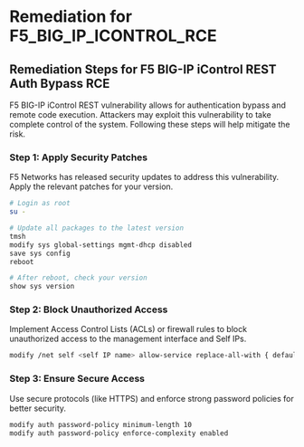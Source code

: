 # Remediation for F5_BIG_IP_ICONTROL_RCE

## Remediation Steps for F5 BIG-IP iControl REST Auth Bypass RCE

F5 BIG-IP iControl REST vulnerability allows for authentication bypass and remote code execution. Attackers may exploit this vulnerability to take complete control of the system. Following these steps will help mitigate the risk.

### Step 1: Apply Security Patches

F5 Networks has released security updates to address this vulnerability. Apply the relevant patches for your version.

```bash
# Login as root
su -

# Update all packages to the latest version
tmsh
modify sys global-settings mgmt-dhcp disabled
save sys config
reboot

# After reboot, check your version
show sys version
```

### Step 2: Block Unauthorized Access

Implement Access Control Lists (ACLs) or firewall rules to block unauthorized access to the management interface and Self IPs.

```bash
modify /net self <self IP name> allow-service replace-all-with { default }
```

### Step 3: Ensure Secure Access

Use secure protocols (like HTTPS) and enforce strong password policies for better security.

```bash
modify auth password-policy minimum-length 10
modify auth password-policy enforce-complexity enabled
```